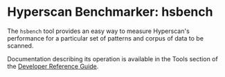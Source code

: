 Hyperscan Benchmarker: hsbench
==============================

The `hsbench` tool provides an easy way to measure Hyperscan's performance
for a particular set of patterns and corpus of data to be scanned.

Documentation describing its operation is available in the Tools section of the
[Developer Reference Guide](http://intel.github.io/hyperscan/dev-reference/).
